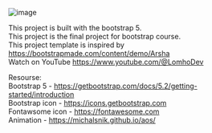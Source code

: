 ![image](https://github.com/user-attachments/assets/17308968-a73c-47e7-aadd-4a52621ab3f0)

This project is built with the bootstrap 5. <br>
This project is the final project for bootstrap course. <br>
This project template is inspired by https://bootstrapmade.com/content/demo/Arsha <br>
Watch on YouTube https://www.youtube.com/@LomhoDev <br>

Resourse: <br>
Bootstrap 5 - https://getbootstrap.com/docs/5.2/getting-started/introduction <br>
Bootstrap icon - https://icons.getbootstrap.com <br>
Fontawsome icon - https://fontawesome.com <br>
Animation - https://michalsnik.github.io/aos/ <br>

